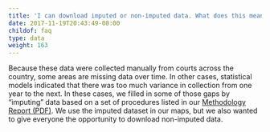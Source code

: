 ```yaml
---
title: 'I can download imputed or non-imputed data. What does this mean?'
date: 2017-11-19T20:43:49-08:00
childof: faq
type: data
weight: 163
---
```

Because these data were collected manually from courts across the country, some areas are missing data over time. In other cases, statistical models indicated that there was too much variance in collection from one year to the next. In these cases, we filled in some of those gaps by “imputing”
data based on a set of procedures listed in our <a href="#">Methodology Report (PDF)</a>. We use the imputed dataset in our maps, but we also wanted to give everyone the opportunity to download non-imputed data.

